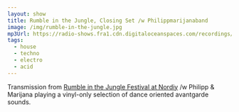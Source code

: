 ```yaml
---
layout: show
title: Rumble in the Jungle, Closing Set /w Philippmarijanaband
image: /img/rumble-in-the-jungle.jpg
mp3Url: https://radio-shows.fra1.cdn.digitaloceanspaces.com/recordings/Philipp-x-Georg/stream_20240526-015345_philipmarijanaband_nordiy_closing-set_cut.mp3
tags:
  - house
  - techno
  - electro
  - acid
---
```

Transmission from [Rumble in the Jungle Festival at Nordiy](https://www.instagram.com/betonfreude21/) /w Philipp & Marijana playing a vinyl-only selection of dance oriented avantgarde sounds.